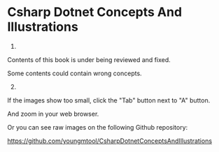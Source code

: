# Csharp Dotnet Concepts And Illustrations

1.

Contents of this book is under being reviewed and fixed.

Some contents could contain wrong concepts.

2.

If the images show too small, click the "Tab" button next to "A" button.

And zoom in your web browser.

Or you can see raw images on the following Github repository:

https://github.com/youngmtool/CsharpDotnetConceptsAndIllustrations

